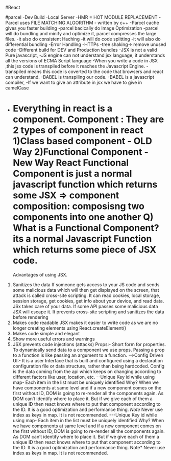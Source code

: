 #React

#parcel
-Dev Build
-Local Server
-HMR = HOT MODULE REPLACEMENT
-Parcel uses FILE MATCHING ALGORITHM - written by c++
-Parcel cache gives you faster building
-parcel bacically do Image Optimization
-parcel will do bundling and minify and optimize it, parcel compresses the large files.
-it also do consistent Haching
-it will do code splitting
-it will also do differential bundling
-Error Handling
-HTTPs
-tree shaking-> remove unused code
-Different build for DEV and Production bundles
-JSX is not a valid Pure javascript,
-JS engine can not understand jsx language, it understands all the versions of ECMA Script language
-When you write a code in JSX ,this jsx code is transpiled before it reaches the Javascript Engine.
-transpiled means this code is coverted to the code that browsers and react can understand.
-BABEL is transpiling our code.
-BABEL is a javascript compiler,
-If we want to give an attribute in jsx we have to give in camelCase

- Everything in react is a component.
  Component :
  They are 2 types of component in react
  1)Class based component - OLD Way
  2)Functional Component - New Way
  React Functional Component is just a normal javascript function which returns some JSX
  => component composition: composisng two components into one another
  Q) What is a Functional Component?
  its a normal Javascript Function which returns some piece of JSX code.
  =======================================================
  Advantages of using JSX.

1. Sanitizes the data
   If someone gets access to your JS code and sends some malicious
   data which will then get displayed on the screen, that attack is
   called cross-site scripting.
   It can read cookies, local storage, session storage, get
   cookies, get info about your device, and read data. JSx takes
   care of your data.
   If some API passes some malicious data JSX will escape it. It
   prevents cross-site scripting and sanitizes the data before
   rendering
2. Makes code readable
   JSX makes it easier to write code as we are no longer creating
   elements using React.createElement()
3. Makes code simple and elegant
4. Show more useful errors and warnings
5. JSX prevents code injections (attacks)
   Props:- Short form for properties. To dynamically send data to a
   component we use props. Passing a prop to a function is like
   passing an argument to a function.
   -->Config Driven UI:-
   It is a user Interface that is built and configured using a
   declaration configuration file or data structure, rather than
   being hardcoded.
   Config is the data coming from the api which keeps on changing
   according to different factors like user, location, etc.
   --Unique Key id while using map-
   Each item in the list must be uniquely identified
   Why?
   When we have components at same level and if a new component
   comes on the first without ID, DOM is going to re-render all the
   components again. As DOM can’t identify where to place it.
   But if we give each of them a unique ID then react knows where
   to put that component according to the ID. It is a good
   optimization and performance thing.
   _Note_ Never use index as keys in map. It is not recommended.
   ---Unique Key id while using map-
   Each item in the list must be uniquely identified
   Why?
   When we have components at same level and if a new component
   comes on the first without ID, DOM is going to re-render all the
   components again. As DOM can’t identify where to place it.
   But if we give each of them a unique ID then react knows where
   to put that component according to the ID. It is a good
   optimization and performance thing.
   Note\* Never use index as keys in map. It is not recommended.
